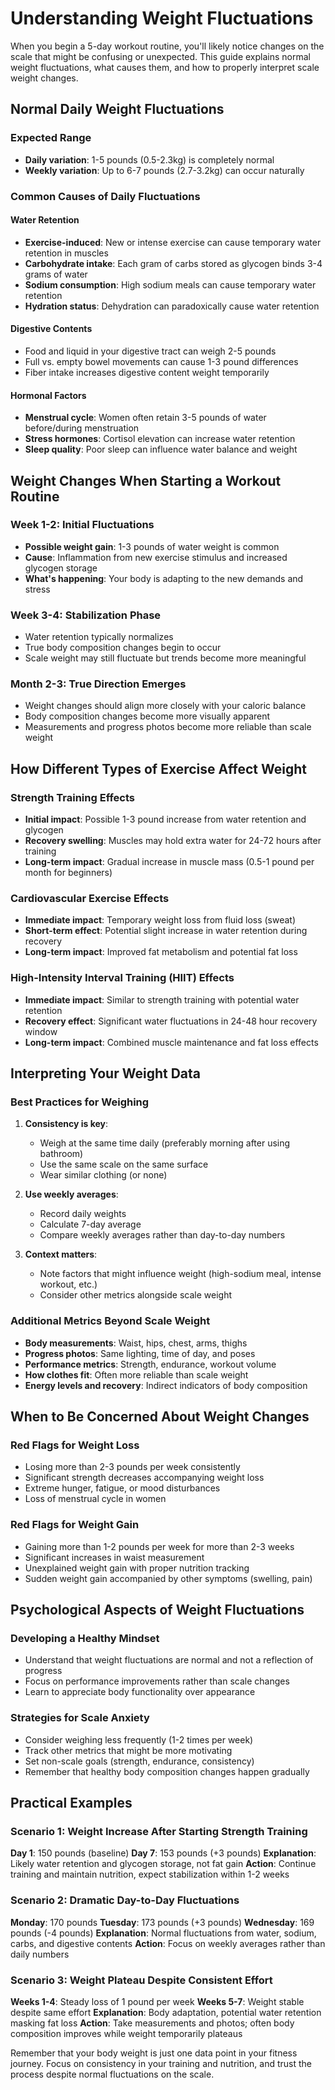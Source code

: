 # Understanding Weight Fluctuations

When you begin a 5-day workout routine, you'll likely notice changes on the scale that might be confusing or unexpected. This guide explains normal weight fluctuations, what causes them, and how to properly interpret scale weight changes.

## Normal Daily Weight Fluctuations

### Expected Range
- **Daily variation**: 1-5 pounds (0.5-2.3kg) is completely normal
- **Weekly variation**: Up to 6-7 pounds (2.7-3.2kg) can occur naturally

### Common Causes of Daily Fluctuations

#### Water Retention
- **Exercise-induced**: New or intense exercise can cause temporary water retention in muscles
- **Carbohydrate intake**: Each gram of carbs stored as glycogen binds 3-4 grams of water
- **Sodium consumption**: High sodium meals can cause temporary water retention
- **Hydration status**: Dehydration can paradoxically cause water retention

#### Digestive Contents
- Food and liquid in your digestive tract can weigh 2-5 pounds
- Full vs. empty bowel movements can cause 1-3 pound differences
- Fiber intake increases digestive content weight temporarily

#### Hormonal Factors
- **Menstrual cycle**: Women often retain 3-5 pounds of water before/during menstruation
- **Stress hormones**: Cortisol elevation can increase water retention
- **Sleep quality**: Poor sleep can influence water balance and weight

## Weight Changes When Starting a Workout Routine

### Week 1-2: Initial Fluctuations
- **Possible weight gain**: 1-3 pounds of water weight is common
- **Cause**: Inflammation from new exercise stimulus and increased glycogen storage
- **What's happening**: Your body is adapting to the new demands and stress

### Week 3-4: Stabilization Phase
- Water retention typically normalizes
- True body composition changes begin to occur
- Scale weight may still fluctuate but trends become more meaningful

### Month 2-3: True Direction Emerges
- Weight changes should align more closely with your caloric balance
- Body composition changes become more visually apparent
- Measurements and progress photos become more reliable than scale weight

## How Different Types of Exercise Affect Weight

### Strength Training Effects
- **Initial impact**: Possible 1-3 pound increase from water retention and glycogen
- **Recovery swelling**: Muscles may hold extra water for 24-72 hours after training
- **Long-term impact**: Gradual increase in muscle mass (0.5-1 pound per month for beginners)

### Cardiovascular Exercise Effects
- **Immediate impact**: Temporary weight loss from fluid loss (sweat)
- **Short-term effect**: Potential slight increase in water retention during recovery
- **Long-term impact**: Improved fat metabolism and potential fat loss

### High-Intensity Interval Training (HIIT) Effects
- **Immediate impact**: Similar to strength training with potential water retention
- **Recovery effect**: Significant water fluctuations in 24-48 hour recovery window
- **Long-term impact**: Combined muscle maintenance and fat loss effects

## Interpreting Your Weight Data

### Best Practices for Weighing

1. **Consistency is key**:
   - Weigh at the same time daily (preferably morning after using bathroom)
   - Use the same scale on the same surface
   - Wear similar clothing (or none)

2. **Use weekly averages**:
   - Record daily weights
   - Calculate 7-day average
   - Compare weekly averages rather than day-to-day numbers

3. **Context matters**:
   - Note factors that might influence weight (high-sodium meal, intense workout, etc.)
   - Consider other metrics alongside scale weight

### Additional Metrics Beyond Scale Weight

- **Body measurements**: Waist, hips, chest, arms, thighs
- **Progress photos**: Same lighting, time of day, and poses
- **Performance metrics**: Strength, endurance, workout volume
- **How clothes fit**: Often more reliable than scale weight
- **Energy levels and recovery**: Indirect indicators of body composition

## When to Be Concerned About Weight Changes

### Red Flags for Weight Loss
- Losing more than 2-3 pounds per week consistently
- Significant strength decreases accompanying weight loss
- Extreme hunger, fatigue, or mood disturbances
- Loss of menstrual cycle in women

### Red Flags for Weight Gain
- Gaining more than 1-2 pounds per week for more than 2-3 weeks
- Significant increases in waist measurement
- Unexplained weight gain with proper nutrition tracking
- Sudden weight gain accompanied by other symptoms (swelling, pain)

## Psychological Aspects of Weight Fluctuations

### Developing a Healthy Mindset
- Understand that weight fluctuations are normal and not a reflection of progress
- Focus on performance improvements rather than scale changes
- Learn to appreciate body functionality over appearance

### Strategies for Scale Anxiety
- Consider weighing less frequently (1-2 times per week)
- Track other metrics that might be more motivating
- Set non-scale goals (strength, endurance, consistency)
- Remember that healthy body composition changes happen gradually

## Practical Examples

### Scenario 1: Weight Increase After Starting Strength Training
**Day 1**: 150 pounds (baseline)
**Day 7**: 153 pounds (+3 pounds)
**Explanation**: Likely water retention and glycogen storage, not fat gain
**Action**: Continue training and maintain nutrition, expect stabilization within 1-2 weeks

### Scenario 2: Dramatic Day-to-Day Fluctuations
**Monday**: 170 pounds
**Tuesday**: 173 pounds (+3 pounds)
**Wednesday**: 169 pounds (-4 pounds)
**Explanation**: Normal fluctuations from water, sodium, carbs, and digestive contents
**Action**: Focus on weekly averages rather than daily numbers

### Scenario 3: Weight Plateau Despite Consistent Effort
**Weeks 1-4**: Steady loss of 1 pound per week
**Weeks 5-7**: Weight stable despite same effort
**Explanation**: Body adaptation, potential water retention masking fat loss
**Action**: Take measurements and photos; often body composition improves while weight temporarily plateaus

Remember that your body weight is just one data point in your fitness journey. Focus on consistency in your training and nutrition, and trust the process despite normal fluctuations on the scale. 